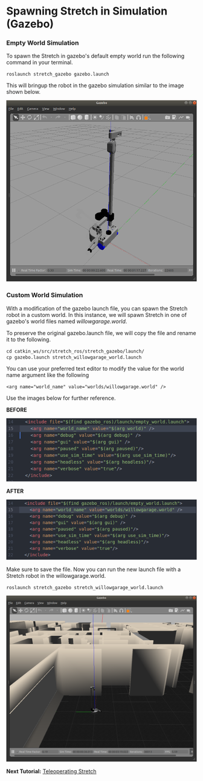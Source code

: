 # Spawning Stretch in Simulation (Gazebo)

### Empty World Simulation
To spawn the Stretch in gazebo's default empty world run the following command in your terminal.
```
roslaunch stretch_gazebo gazebo.launch
```
This will bringup the robot in the gazebo simulation similar to the image shown below.

<!-- <img src="images/stretch_gazebo_empty_world.png" width="500" align="center"> -->
![image](images/stretch_gazebo_empty_world.png)

### Custom World Simulation
With a modification of the gazebo launch file, you can spawn the Stretch robot in a custom world. In this instance, we will spawn Stretch in one of gazebo's world files named *willowgarage.world*.

To preserve the original gazebo.launch file, we will copy the file and rename it to the following.

```
cd catkin_ws/src/stretch_ros/stretch_gazebo/launch/
cp gazebo.launch stretch_willowgarage_world.launch
```

You can use your preferred text editor to modify the value for the world name argument like the following
```
<arg name="world_name" value="worlds/willowgarage.world" />
```
Use the images below for further reference.

**BEFORE**

![image](images/before_launch_file_edit.png)


**AFTER**

![image](images/after_launch_file_edit.png)

Make sure to save the file. Now you can run the new launch file with a Stretch robot in the willowgarage.world.

```
roslaunch stretch_gazebo stretch_willowgarage_world.launch
```

![image](images/stretch_willowgarage_world.png)

**Next Tutorial:** [Teleoperating Stretch](teleoperating_stretch.md)
